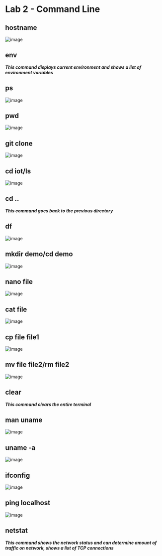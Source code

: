 # Lab 2 - Command Line

## hostname
![image](Images/Lab2/hostname.png)

## env
***This command displays current environment and shows a list of environment variables***

## ps

![image](Images/Lab2/ps.png)

## pwd
![image](Images/Lab2/pwd.png)

## git clone
![image](Images/Lab2/gitclone.png)

## cd iot/ls
![image](Images/Lab2/cdiot_ls.png)

## cd ..

***This command goes back to the previous directory***

## df

![image](Images/Lab2/df.png)

## mkdir demo/cd demo

![image](Images/Lab2/mkdir_demo.png)

## nano file

![image](Images/Lab2/nano.png)

## cat file

![image](Images/Lab2/cat.png)

## cp file file1

![image](Images/Lab2/cp.png)

## mv file file2/rm file2

![image](Images/Lab2/mv_rm.png)

## clear

***This command clears the entire terminal***

## man uname

![image](Images/Lab2/man_uname.png)

## uname -a

![image](Images/Lab2/uname_a.png)

## ifconfig

![image](Images/Lab2/ifconfig.png)

## ping localhost

![image](Images/Lab2/ping_localhost.png)

## netstat

***This command shows the network status and can determine amount of traffic on network, shows a list of TCP connections***
